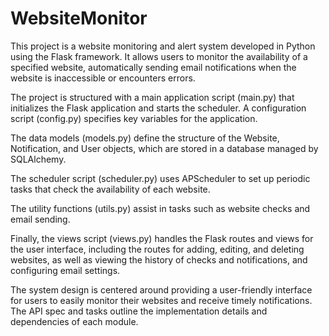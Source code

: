 # WebsiteMonitor
This project is a website monitoring and alert system developed in Python using the Flask framework. It allows users to monitor the availability of a specified website, automatically sending email notifications when the website is inaccessible or encounters errors.

The project is structured with a main application script (main.py) that initializes the Flask application and starts the scheduler. A configuration script (config.py) specifies key variables for the application.

The data models (models.py) define the structure of the Website, Notification, and User objects, which are stored in a database managed by SQLAlchemy.

The scheduler script (scheduler.py) uses APScheduler to set up periodic tasks that check the availability of each website.

The utility functions (utils.py) assist in tasks such as website checks and email sending.

Finally, the views script (views.py) handles the Flask routes and views for the user interface, including the routes for adding, editing, and deleting websites, as well as viewing the history of checks and notifications, and configuring email settings.

The system design is centered around providing a user-friendly interface for users to easily monitor their websites and receive timely notifications. The API spec and tasks outline the implementation details and dependencies of each module.

